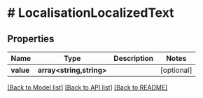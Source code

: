 # # LocalisationLocalizedText


## Properties


Name | Type | Description | Notes
------------ | ------------- | ------------- | -------------
**value**| **array<string,string>** |   | [optional]


[[Back to Model list]](../../README.md#models) [[Back to API list]](../../README.md#endpoints) [[Back to README]](../../README.md)
